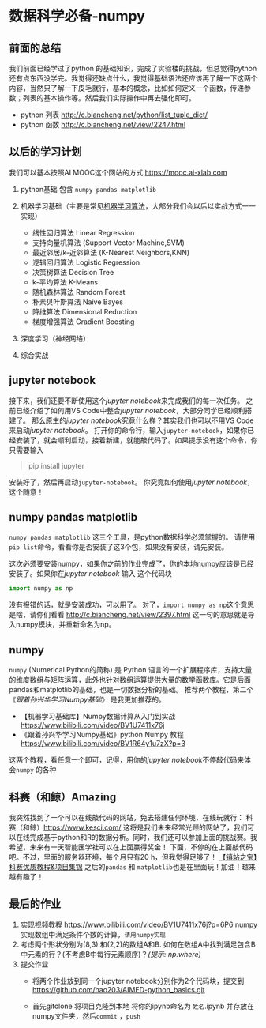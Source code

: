 # 数据科学必备-numpy


## 前面的总结

我们前面已经学过了python 的基础知识，完成了实验楼的挑战，但总觉得python还有点东西没学完。我觉得还缺点什么，我觉得基础语法还应该再了解一下这两个内容，当然只了解一下皮毛就行，基本的概念，比如如何定义一个函数，传递参数；列表的基本操作等。然后我们实际操作中再去强化即可。

- python  列表 http://c.biancheng.net/python/list_tuple_dict/
- python  函数 http://c.biancheng.net/view/2247.html

## 以后的学习计划

我们可以基本按照AI MOOC这个网站的方式
https://mooc.ai-xlab.com
1. python基础 包含 ```numpy pandas matplotlib```

2. 机器学习基础（主要是常见[机器学习算法](https://www.jianshu.com/p/ac66b2d6400c)，大部分我们会以后以实战方式一一实现）
   - 线性回归算法 Linear Regression
   - 支持向量机算法 (Support Vector Machine,SVM)
   - 最近邻居/k-近邻算法 (K-Nearest Neighbors,KNN)
   - 逻辑回归算法 Logistic Regression
   - 决策树算法 Decision Tree
   - k-平均算法 K-Means
   - 随机森林算法 Random Forest
   - 朴素贝叶斯算法 Naive Bayes
   - 降维算法 Dimensional Reduction
   - 梯度增强算法 Gradient Boosting
3. 深度学习（神经网络）
4. 综合实战

## jupyter notebook

接下来，我们还要不断使用这个*jupyter notebook*来完成我们的每一次任务。
之前已经介绍了如何用VS Code中整合*jupyter notebook*，大部分同学已经顺利搭建了。
那么原生的*jupyter notebook*究竟什么样？其实我们也可以不用VS Code来启动*jupyter notebook*。
打开你的命令行，输入```jupyter-notebook```，如果你已经安装了，就会顺利启动，接着新建，就能敲代码了。如果提示没有这个命令，你只需要输入
> pip install jupyter

安装好了，然后再启动```jupyter-notebook```。
你究竟如何使用*jupyter notebook*， 这个随意！

##  numpy pandas matplotlib

```numpy pandas matplotlib``` 这三个工具，是python数据科学必须掌握的。
请使用 ```pip list```命令，看看你是否安装了这3个包，如果没有安装，请先安装。

这次必须要安装numpy，如果你之前的作业完成了，你的本地numpy应该是已经安装了。如果你在*jupyter notebook* 输入 这个代码块
``` python
import numpy as np
```
没有报错的话，就是安装成功，可以用了。
对了，```import numpy as np```这个意思是啥，请你们看看 http://c.biancheng.net/view/2397.html
这一句的意思就是导入numpy模块，并重新命名为np。

## numpy

```numpy``` (Numerical Python的简称) 是 Python 语言的一个扩展程序库，支持大量的维度数组与矩阵运算，此外也针对数组运算提供大量的数学函数库。它是后面pandas和matplotlib的基础，也是一切数据分析的基础。
推荐两个教程，第二个$《跟着孙兴华学习Numpy基础》$ 是我更加推荐的。

- 【机器学习基础库】Numpy数据计算从入门到实战 https://www.bilibili.com/video/BV1U7411x76j
- 《跟着孙兴华学习Numpy基础》python Numpy 教程 https://www.bilibili.com/video/BV1R64y1u7zX?p=3

这两个教程，看任意一个即可，记得，用你的*jupyter notebook*不停敲代码来体会```numpy``` 的各种

## 科赛（和鲸）Amazing
我突然找到了一个可以在线敲代码的网站，免去搭建任何环境，在线玩就行：
科赛（和鲸）https://www.kesci.com/
这将是我们未来经常光顾的网站了，我们可以在线完成基于python和R的数据分析。同时，我们还可以参加上面的挑战赛。我希望，未来有一天智能医学社可以在上面赢得奖金！
下面，不停的在上面敲代码吧。不过，里面的服务器环境，每个月只有20 h，但我觉得足够了！
[【镇站之宝】科赛优质教程&项目集锦](https://www.kesci.com/mw/project/5e72e367c59d610036225bc0)
之后的```pandas``` 和 ```matplotlib```也是在里面玩！加油！越来越有趣了！

## 最后的作业

1. 实现视频教程 https://www.bilibili.com/video/BV1U7411x76j?p=6P6
numpy实现数组中满足条件个数的计算，```请用numpy实现```
2. 考虑两个形状分别为(8,3) 和(2,2)的数组A和B. 如何在数组A中找到满足包含B中元素的行？(不考虑B中每行元素顺序)？*(提示: np.where)*
3. 提交作业
    - 将两个作业放到同一个jupyter notebook分别作为2个代码块，提交到
 https://github.com/hao203/AIMED-python_basics.git

    - 首先gitclone 将项目克隆到本地
将你的ipynb命名为 ```姓名```.ipynb   并存放在numpy文件夹，然后```commit``` ，```push```
